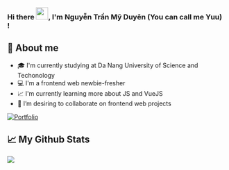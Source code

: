 ### Hi there <img src="https://emojis.slackmojis.com/emojis/images/1531849430/4246/blob-sunglasses.gif?1531849430" width="28"/>, I'm Nguyễn Trần Mỹ Duyên (You can call me Yuu) !

## 📖 About me

* 🎓 I'm currently studying at Da Nang University of Science and Techonology
* 💻 I'm a frontend web newbie-fresher
* 📈 I'm currently learning more about JS and VueJS
* 👯 I’m desiring to collaborate on frontend web projects <br>

<p align="left">
  <a href="https://nt-myduyen.github.io/FrontendWeb/CV/CV1/index1.html"><img alt="Portfolio" title="Portfolio" src="https://img.shields.io/badge/-Portfolio-000000?style=for-the-badge&logo=koding&logoColor=white"/></a>
 </p>
 
 
<!-- - 🔭 I’m currently working on ...
- 🌱 I’m currently learning ...
- 👯 I’m looking to collaborate on ...
- 🤔 I’m looking for help with ...
- 💬 Ask me about ...
- 📫 How to reach me: ...
- 😄 Pronouns: ...
- ⚡ Fun fact: ...
 -->
## 📈 My Github Stats
<img src="https://github-readme-stats.vercel.app/api?username=nt-myduyen&&show_icons=true&title_color=00ffff&icon_color=cc66ff&text_color=daf7dc&bg_color=1e2731">
<!-- 
## 🔥 My contribution streak

<p align="center">
  <a href="#">
    <img src="https://github-readme-streak-stats.herokuapp.com/?user=nt-myduyen"/>
  </a>
</p> -->
